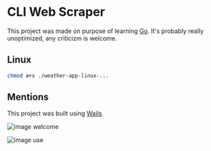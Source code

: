 # CLI Web Scraper

This project was made on purpose of learning [Go](https://go.dev/). It's probably really unoptimized, any criticizm is welcome.


## Linux

```bash
chmod a+x ./weather-app-linux-...
```

## Mentions

This project was built using [Wails](https://wails.io/).

![image welcome](https://github.com/user-attachments/assets/8191a763-9ccf-45b2-b720-094b36fbcb83)

![image use](https://github.com/user-attachments/assets/e5c61649-c2dc-470d-bf96-398382c35b1d)
